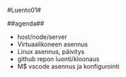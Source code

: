 #Luento01#

##agenda##
* host/node/server
* Virtuaalikoneen asennus
* Linux asennus, päivitys
* github repon luonti/kloonaus
* M$ vscode asennus ja konfigurointi

